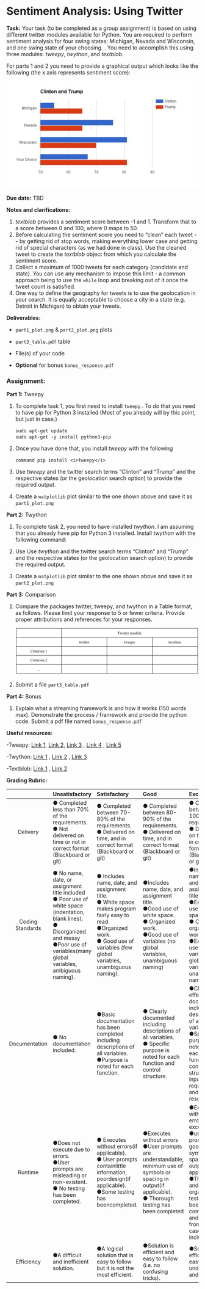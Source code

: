 <h1>Sentiment Analysis: Using Twitter</h1>

<b>Task:</b> Your task (to be completed as a group assignment) is based on using different twitter modules available for Python. You are required to perform sentiment analysis for four swing states: Michigan, Nevada and Wisconsin, and one swing state of your choosing. . You need to accomplish this using three modules: <i>tweepy</i>,  <i>twython</i>, and <i>textblob</i>.

For parts 1 and 2 you need to provide a graphical output which looks like the following (the x axis represents sentiment score):

![graph](resources/samplegraph.png)

<b>Due date:</b> TBD

<b>Notes and clarifications:</b>
1. <i>textblob</i>  provides a sentiment score between -1 and 1. Transform that to a score between 0 and 100, where 0 maps to 50.
2. Before calculating the sentiment score you need to “clean” each tweet -- by getting rid of stop words, making everything lower case and getting rid of special characters (as we had done in class). Use the cleaned tweet to create the  <i>textblob</i>  object from which you calculate the sentiment score.
3. Collect a maximum of 1000 tweets for each category (candidate and state). You can use any mechanism to impose this limit - a common approach being to use the  `while`  loop and breaking out of it once the tweet count is satisfied.
4. One way to define the geography for tweets is to use the geolocation in your search. It is equally acceptable to choose a city in a state (e.g. Detroit in Michigan) to obtain your tweets.

<b>Deliverables:</b>
  - `part1_plot.png` & `part2_plot.png` plots

  - `part3_table.pdf` table

  - File(s) of your code

  - <b>Optional</b> for bonus `bonus_response.pdf`

<h3><b>Assignment:</b></h3>

<b>Part 1:</b> Tweepy

1. To complete task 1, you first need to install `tweepy` . To do that you need to have pip for Python 3 installed (Most of you already will by this point, but just in case.)

    ```
    sudo apt-get update
    sudo apt-get -y install python3-pip
    ```
2. Once you have done that, you install  <i>tweepy</i>  with the following

    ```
    command pip install <i>tweepy</i>
    ```

3. Use <i>tweepy</i> and the twitter search terms “Clinton” and “Trump” and the respective states (or the geolocation search option) to provide the required output.

4. Create a `matplotlib` plot similar to the one shown above and save it as `part1_plot.png`


<b>Part 2:</b> Twython

1. To complete task 2, you need to have installed  <i>twython</i>. I am assuming that you already have pip for Python 3 installed. Install  <i>twython</i>  with the following command:

2. Use  Use  <i>twython</i>   and the twitter search terms “Clinton” and “Trump” and the respective states (or the geolocation
search option) to provide the required output.

3. Create a `matplotlib` plot similar to the one shown above and save it as `part2_plot.png`

<b>Part 3:</b> Comparison

1. Compare the packages twitter, tweepy, and twython in a Table format, as follows. Please limit your response to 5 or fewer criteria. Provide proper attributions and references for your responses.

    ![responses table](resources/table.png)

2. Submit a file `part3_table.pdf`

<b>Part 4:</b> Bonus

1. Explain what a streaming framework is and how it works (150 words max). Demonstrate the process / framework and provide the python code. Submit a pdf file named `bonus_response.pdf`

<b> Useful resources: </b>

-Tweepy:  [Link 1](https://media.readthedocs.org/pdf/tweepy/latest/tweepy.pdf), [Link 2](https://www.dataquest.io/blog/streaming-data-python/),  [Link 3](https://marcobonzanini.com/2015/03/02/) ,  [Link 4](https://www.youtube.com/watch?v=qZgx0pMR-Ps) ,  [Link 5](https://www.youtube.com/watch?v=o_OZdbCzHUA)

-Twython:  [Link 1](https://twython.readthedocs.io/en/latest/usage/basic_usage.html) ,  [Link 2](https://www.youtube.com/watch?v=7MVIfmjQERo) ,  [Link 3](https://www.linkedin.com/pulse/data-mining-using-twython-twitter-api-part-1-suran-kularatna,)

-Textblob:  [Link 1](https://github.com/praritlamba/Mining-Twitter-Data-for-Sentiment-Analysis) ,  [Link 2](http://tech.thejoestory.com/2015/01/python-textblob-sentiment-analysis.html)


<b>Grading Rubric:</b>


|    | Unsatisfactory | Satisfactory | Good | Excellent |
|:----------:|:-------------|:-------------| :-------------| :-------------|
| Delivery | ● Completed less than 70% of the requirements. <br> ● Not delivered on time or not in correct format (Blackboard or git) | ● Completed between 70-80% of the requirements. <br> ● Delivered on time, and in correct format (Blackboard or git)| ● Completed between 80-90% of the requirements. <br> ● Delivered on time, and in correct format (Blackboard or git)| ● Completed between 90-100% of the requirements. <br> ● Delivered on time, and in correct format (Blackboard or git) |
| Coding Standards | ● No name, date, or assignment title included <br> ● Poor use of white space (indentation, blank lines). <br> ● Disorganized and messy <br> ●Poor use of variables(many global variables, ambiguous naming). | ● Includes name, date, and assignment title. <br> ● White space makes program fairly easy to read.<br> ●Organized work. <br> ● Good use of variables (few global variables, unambiguous naming).| ●Includes name, date, and assignment title. <br> ●Good use of white space. <br> ● Organized work.<br> ●Good use of variables (no global variables, unambiguous naming) | ●Includes name, date, and assignment title. <br> ●Excellent use of white space. <br> ● Creatively organized work.<br> ●Excellent use of variables (no global variables, unambiguous naming). |
| Documentation | ● No documentation included. | ●Basic documentation has been completed including descriptions of all variables. <br> ●Purpose is noted for each function. | ● Clearly documented including descriptions of all variables. <br> ● Specific purpose is noted for each function and control structure.| ●Clearly and effectively documented including descriptions of all variables. <br> ●Specific purpose is noted for each function, control structure, input requirements, and output results. |
| Runtime | ●Does not execute due to errors. <br> ●User prompts are misleading or non-existent. <br> ● No testing has been completed.| ● Executes without errors(if applicable).<br> ● User prompts containlittle information, poordesign(if applicable).<br> ●Some testing has beencompleted.| ●Executes without errors <br> ●User prompts are understandable, minimum use of symbols or spacing in output(if applicable). <br> ● Thorough testing has been completed  | ●Executes without errors excellent. <br> ●user prompts, good use of symbols, spacing in output(if applicable). <br> ●Thorough and organized testing has been completed and output from test cases is included. |
| Efficiency | ●A difficult and inefficient solution. |  ●A logical solution that is easy to follow but it is not the most efficient. | ●Solution is efficient and easy to follow (i.e. no confusing tricks).| ●Solution is efficient, easy to understand, and maintain. |
